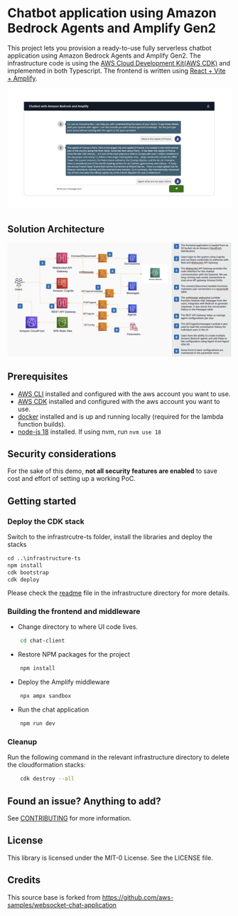 # Chatbot application using Amazon Bedrock Agents and Amplify Gen2
This project lets you provision a ready-to-use fully serverless chatbot application using Amazon Bedrock Agents and Amplify Gen2. The infrastructure code is using the [AWS Cloud Development Kit(AWS CDK)](https://aws.amazon.com/cdk/) and implemented in both Typescript. The frontend is written using [React + Vite + Amplify](https://github.com/sathishc/genai-sandbox/tree/main/chatbot-client).

![](assets/chat_UI.png)


## Solution Architecture
![Solution Architecture](assets/agent-reference-architecture.png)


## Prerequisites

- [AWS CLI](https://aws.amazon.com/cli/) installed and configured with the aws account you want to use.
- [AWS CDK](https://docs.aws.amazon.com/cdk/latest/guide/getting_started.html) installed and configured with the aws account you want to use.
- [docker](https://docs.docker.com/get-docker/) installed and is up and running locally (required for the lambda function builds).
- [node-js 18](https://nodejs.org/en/download) installed. If using nvm, run `nvm use 18`

## Security considerations
For the sake of this demo, **not all security features are enabled** to save cost and effort of setting up a working PoC. 

## Getting started

### Deploy the CDK stack

Switch to the infrastrcutre-ts folder, install the libraries and deploy the stacks

```
cd ..\infrastructure-ts
npm install
cdk bootstrap
cdk deploy 
```
Please check the [readme](./infrastructure-ts/README.md) file in the infrastructure directory for more details.

### Building the frontend and middleware
- Change directory to where UI code lives.
```bash
    cd chat-client
```
- Restore NPM packages for the project
```bash
    npm install
```
- Deploy the Amplify middleware
```bash
    npx ampx sandbox
```
- Run the chat application
```bash
    npm run dev
```

### Cleanup
Run the following command in the relevant infrastructure directory to delete the cloudformation stacks:
```bash
    cdk destroy --all
```

## Found an issue? Anything to add?
See [CONTRIBUTING](CONTRIBUTING.md#security-issue-notifications) for more information.

## License

This library is licensed under the MIT-0 License. See the LICENSE file.

## Credits

This source base is forked from https://github.com/aws-samples/websocket-chat-application